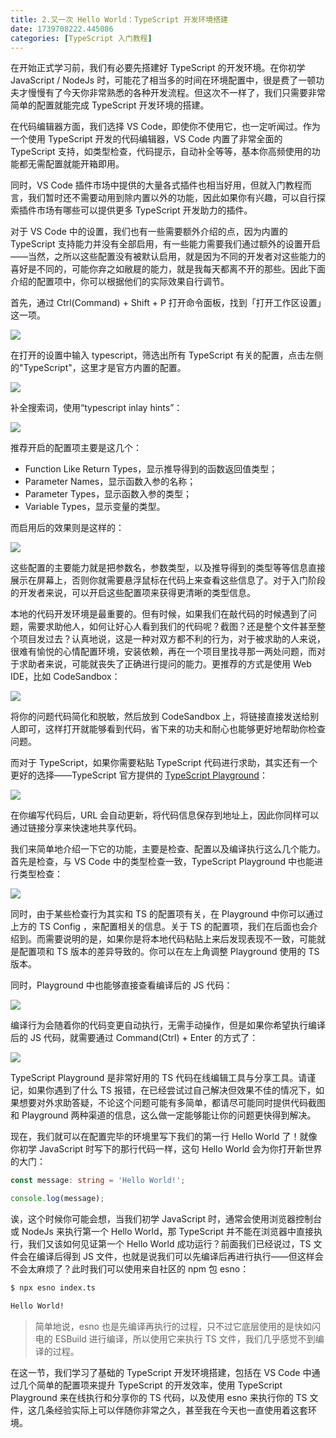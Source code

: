 ```yaml
---
title: 2.又一次 Hello World：TypeScript 开发环境搭建
date: 1739708222.445086
categories: [TypeScript 入门教程]
---
```

在开始正式学习前，我们有必要先搭建好 TypeScript 的开发环境。在你初学 JavaScript / NodeJs 时，可能花了相当多的时间在环境配置中，很是费了一顿功夫才慢慢有了今天你非常熟悉的各种开发流程。但这次不一样了，我们只需要非常简单的配置就能完成 TypeScript 开发环境的搭建。

在代码编辑器方面，我们选择 VS Code，即使你不使用它，也一定听闻过。作为一个使用 TypeScript 开发的代码编辑器，VS Code 内置了非常全面的 TypeScript 支持，如类型检查，代码提示，自动补全等等，基本你高频使用的功能都无需配置就能开箱即用。

同时，VS Code 插件市场中提供的大量各式插件也相当好用，但就入门教程而言，我们暂时还不需要动用到除内置以外的功能，因此如果你有兴趣，可以自行探索插件市场有哪些可以提供更多 TypeScript 开发助力的插件。

对于 VS Code 中的设置，我们也有一些需要额外介绍的点，因为内置的 TypeScript 支持能力并没有全部启用，有一些能力需要我们通过额外的设置开启——当然，之所以这些配置没有被默认启用，就是因为不同的开发者对这些能力的喜好是不同的，可能你弃之如敝屣的能力，就是我每天都离不开的那些。因此下面介绍的配置项中，你可以根据他们的实际效果自行调节。

首先，通过 Ctrl(Command) + Shift + P 打开命令面板，找到「打开工作区设置」这一项。

![](https://p3-juejin.byteimg.com/tos-cn-i-k3u1fbpfcp/eb46c5857d8b4298bd04118eb179fb96~tplv-k3u1fbpfcp-jj-mark:0:0:0:0:q75.image#?w=1198&h=158&s=85898&e=png&b=252a31)

在打开的设置中输入 typescript，筛选出所有 TypeScript 有关的配置，点击左侧的"TypeScript"，这里才是官方内置的配置。

![](https://p3-juejin.byteimg.com/tos-cn-i-k3u1fbpfcp/95fac6984fa8423e8e6cce346a8fa97a~tplv-k3u1fbpfcp-jj-mark:0:0:0:0:q75.image#?w=1198&h=796&s=397523&e=png&b=23272e)

补全搜索词，使用“typescript inlay hints”：

![](https://p3-juejin.byteimg.com/tos-cn-i-k3u1fbpfcp/167989038a4c49de8ff968c1171be026~tplv-k3u1fbpfcp-jj-mark:0:0:0:0:q75.image#?w=1398&h=1404&s=199750&e=png&b=24272d)

推荐开启的配置项主要是这几个：

-   Function Like Return Types，显示推导得到的函数返回值类型；
-   Parameter Names，显示函数入参的名称；
-   Parameter Types，显示函数入参的类型；
-   Variable Types，显示变量的类型。

  


而启用后的效果则是这样的：

![](https://p3-juejin.byteimg.com/tos-cn-i-k3u1fbpfcp/d9a4a48e1a084658a3cb71ca5f3322a2~tplv-k3u1fbpfcp-jj-mark:0:0:0:0:q75.image#?w=1214&h=470&s=168001&e=png&b=242830)

这些配置的主要能力就是把参数名，参数类型，以及推导得到的类型等等信息直接展示在屏幕上，否则你就需要悬浮鼠标在代码上来查看这些信息了。对于入门阶段的开发者来说，可以开启这些配置项来获得更清晰的类型信息。

  


本地的代码开发环境是最重要的。但有时候，如果我们在敲代码的时候遇到了问题，需要求助他人，如何让好心人看到我们的代码呢？截图？还是整个文件甚至整个项目发过去？认真地说，这是一种对双方都不利的行为，对于被求助的人来说，很难有愉悦的心情配置环境，安装依赖，再在一个项目里找寻那一两处问题，而对于求助者来说，可能就丧失了正确进行提问的能力。更推荐的方式是使用 Web IDE，比如 CodeSandbox：

![](https://p3-juejin.byteimg.com/tos-cn-i-k3u1fbpfcp/c4acb1235f474e3bad91d33bc3ef6292~tplv-k3u1fbpfcp-jj-mark:0:0:0:0:q75.image#?w=2850&h=1428&s=507713&e=png&b=1a1a1a)

将你的问题代码简化和脱敏，然后放到 CodeSandbox 上，将链接直接发送给别人即可，这样打开就能够看到代码，省下来的功夫和耐心也能够更好地帮助你检查问题。

而对于 TypeScript，如果你需要粘贴 TypeScript 代码进行求助，其实还有一个更好的选择——TypeScript 官方提供的 [TypeScript Playground](https://www.typescriptlang.org/play)：

![](https://p3-juejin.byteimg.com/tos-cn-i-k3u1fbpfcp/7571b08f35e944f896c053e7271bc17b~tplv-k3u1fbpfcp-jj-mark:0:0:0:0:q75.image#?w=2878&h=1368&s=179400&e=png&b=1b1d1e)

在你编写代码后，URL 会自动更新，将代码信息保存到地址上，因此你同样可以通过链接分享来快速地共享代码。

我们来简单地介绍一下它的功能，主要是检查、配置以及编译执行这么几个能力。首先是检查，与 VS Code 中的类型检查一致，TypeScript Playground 中也能进行类型检查：

![](https://p3-juejin.byteimg.com/tos-cn-i-k3u1fbpfcp/cfe4995306a642d9bf26bb4eaf67c8b2~tplv-k3u1fbpfcp-jj-mark:0:0:0:0:q75.image#?w=1700&h=644&s=100463&e=png&b=1a1b1c)

同时，由于某些检查行为其实和 TS 的配置项有关，在 Playground 中你可以通过上方的 TS Config ，来配置相关的信息。关于 TS 的配置项，我们在后面也会介绍到。而需要说明的是，如果你是将本地代码粘贴上来后发现表现不一致，可能就是配置项和 TS 版本的差异导致的。你可以在左上角调整 Playground 使用的 TS 版本。

同时，Playground 中也能够直接查看编译后的 JS 代码：

![](https://p3-juejin.byteimg.com/tos-cn-i-k3u1fbpfcp/8f26586e83b0461798c16be579bb6c20~tplv-k3u1fbpfcp-jj-mark:0:0:0:0:q75.image#?w=2714&h=576&s=102748&e=png&b=1e2021)

编译行为会随着你的代码变更自动执行，无需手动操作，但是如果你希望执行编译后的 JS 代码，就需要通过 Command(Ctrl) + Enter 的方式了：

![](https://p3-juejin.byteimg.com/tos-cn-i-k3u1fbpfcp/82204b9dadd04b59b534b02025b9083a~tplv-k3u1fbpfcp-jj-mark:0:0:0:0:q75.image#?w=2666&h=728&s=101337&e=png&b=202123)

  


TypeScript Playground 是非常好用的 TS 代码在线编辑工具与分享工具。请谨记，如果你遇到了什么 TS 报错，在已经尝试过自己解决但效果不佳的情况下，如果想要对外求助答疑，不论这个问题可能有多简单，都请尽可能同时提供代码截图和 Playground 两种渠道的信息，这么做一定能够能让你的问题更快得到解决。

  


现在，我们就可以在配置完毕的环境里写下我们的第一行 Hello World 了！就像你初学 JavaScript 时写下的那行代码一样，这句 Hello World 会为你打开新世界的大门：

```typescript
const message: string = 'Hello World!';

console.log(message);
```

诶，这个时候你可能会想，当我们初学 JavaScript 时，通常会使用浏览器控制台或 NodeJs 来执行第一个 Hello World，那 TypeScript 并不能在浏览器中直接执行，我们又该如何见证第一个 Hello World 成功运行？前面我们已经说过，TS 文件会在编译后得到 JS 文件，也就是说我们可以先编译后再进行执行——但这样会不会太麻烦了？此时我们可以使用来自社区的 npm 包 esno：

```bash
$ npx esno index.ts

Hello World!
```

> 简单地说，esno 也是先编译再执行的过程，只不过它底层使用的是快如闪电的 ESBuild 进行编译，所以使用它来执行 TS 文件，我们几乎感觉不到编译的过程。

在这一节，我们学习了基础的 TypeScript 开发环境搭建，包括在 VS Code 中通过几个简单的配置项来提升 TypeScript 的开发效率，使用 TypeScript Playground 来在线执行和分享你的 TS 代码，以及使用 esno 来执行你的 TS 文件，这几条经验实际上可以伴随你非常之久，甚至我在今天也一直使用着这套环境。
